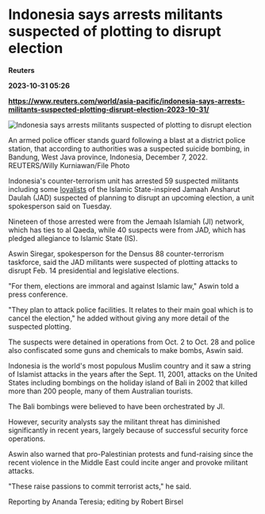 # Indonesia says arrests militants suspected of plotting to disrupt election
**Reuters**

**2023-10-31 05:26**

**https://www.reuters.com/world/asia-pacific/indonesia-says-arrests-militants-suspected-plotting-disrupt-election-2023-10-31/**

![Indonesia says arrests militants suspected of plotting to disrupt election](https://www.reuters.com/resizer/7O5pFOfAjx1vG0Urr0EatWR3hDc=/1920x0/filters:quality(80)/cloudfront-us-east-2.images.arcpublishing.com/reuters/GUAYS4F4JNL2BATYQO5HFEDYEY.jpg)

An armed police officer stands guard following a blast at a district police station, that according to authorities was a suspected suicide bombing, in Bandung, West Java province, Indonesia, December 7, 2022. REUTERS/Willy Kurniawan/File Photo

Indonesia's counter-terrorism unit has arrested 59 suspected militants including some [loyalists](https://www.reuters.com/world/asia-pacific/indonesia-arrests-militant-over-alleged-plot-attack-police-division-2023-08-15/) of the Islamic State-inspired Jamaah Ansharut Daulah (JAD) suspected of planning to disrupt an upcoming election, a unit spokesperson said on Tuesday.

Nineteen of those arrested were from the Jemaah Islamiah (JI) network, which has ties to al Qaeda, while 40 suspects were from JAD, which has pledged allegiance to Islamic State (IS).

Aswin Siregar, spokesperson for the Densus 88 counter-terrorism taskforce, said the JAD militants were suspected of plotting attacks to disrupt Feb. 14 presidential and legislative elections.

"For them, elections are immoral and against Islamic law," Aswin told a press conference.

"They plan to attack police facilities. It relates to their main goal which is to cancel the election," he added without giving any more detail of the suspected plotting.

The suspects were detained in operations from Oct. 2 to Oct. 28 and police also confiscated some guns and chemicals to make bombs, Aswin said.

Indonesia is the world's most populous Muslim country and it saw a string of Islamist attacks in the years after the Sept. 11, 2001, attacks on the United States including bombings on the holiday island of Bali in 2002 that killed more than 200 people, many of them Australian tourists.

The Bali bombings were believed to have been orchestrated by JI.

However, security analysts say the militant threat has diminished significantly in recent years, largely because of successful security force operations.

Aswin also warned that pro-Palestinian protests and fund-raising since the recent violence in the Middle East could incite anger and provoke militant attacks.

"These raise passions to commit terrorist acts," he said.

Reporting by Ananda Teresia; editing by Robert Birsel